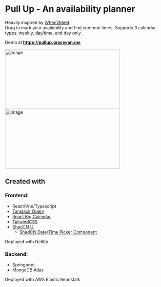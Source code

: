 # Pull Up - An availability planner
Heavily inspired by [When2Meet](https://when2meet.com).  
Drag to mark your availability and find common times. Supports 3 calendar types: weekly, day/time, and day only.

Demo at **https://pullup.graceyan.me**

<img width="376" height="196" alt="image" src="https://github.com/user-attachments/assets/8032a682-b4cf-40e6-b50a-946cc51e5e31" />
<img width="376" height="196" alt="image" src="https://github.com/user-attachments/assets/2900eff2-e268-465b-91f4-1e57e58947e4" />



## Created with
### Frontend:
- React/Vite/Typescript
- [Tanstack Query](https://tanstack.com/query)
- [React Big Calendar](https://github.com/jquense/react-big-calendar)
- [TailwindCSS](https://tailwindcss.com/)
- [ShadCN UI](https://ui.shadcn.com/)
  - [ShadCN Date/Time Picker Component](https://time.rdsx.dev/)

Deployed with Netlify

### Backend:
- Springboot
- MongoDB Atlas

Deployed with AWS Elastic Beanstalk
